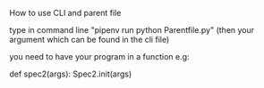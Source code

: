 How to use CLI and parent file

type in command line "pipenv run python Parentfile.py" (then your argument which can be found in the cli file) 

you need to have your program in a function
 e.g:
  
  def spec2(args):
    Spec2.init(args)
    

